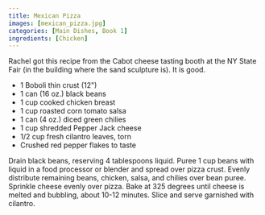 ```yaml
---
title: Mexican Pizza
images: [mexican_pizza.jpg]
categories: [Main Dishes, Book 1]
ingredients: [Chicken]
---
```


 Rachel got this recipe from
the Cabot cheese tasting booth at the NY State Fair (in the building
where the sand sculpture is). It is good.

-   1 Boboli thin crust (12")
-   1 can (16 oz.) black beans
-   1 cup cooked chicken breast
-   1 cup roasted corn tomato salsa
-   1 can (4 oz.) diced green chilies
-   1 cup shredded Pepper Jack cheese
-   1/2 cup fresh cilantro leaves, torn
-   Crushed red pepper flakes to taste

Drain black beans, reserving 4 tablespoons liquid. Puree 1 cup beans
with liquid in a food processor or blender and spread over pizza crust.
Evenly distribute remaining beans, chicken, salsa, and chilies over bean
puree. Sprinkle cheese evenly over pizza. Bake at 325 degrees until
cheese is melted and bubbling, about 10-12 minutes. Slice and serve
garnished with cilantro.

 
